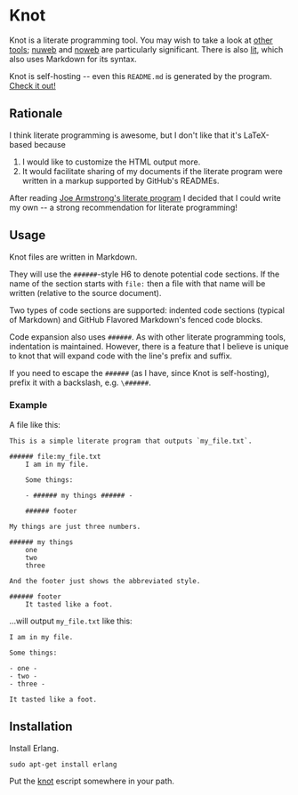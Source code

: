 # Knot

Knot is a literate programming tool. You may wish to take a look at [other
tools][]; [nuweb][] and [noweb][] are particularly significant. There is
also [lit][], which also uses Markdown for its syntax.

Knot is self-hosting -- even this `README.md` is generated by the program.
[Check it out!](knot.md)

[other tools]: https://en.wikipedia.org/wiki/Literate_programming#Tools
[nuweb]: http://nuweb.sourceforge.net/
[noweb]: http://www.cs.tufts.edu/~nr/noweb/
[lit]: https://github.com/cdosborn/lit


## Rationale

I think literate programming is awesome, but I don't like that it's
LaTeX-based because

1. I would like to customize the HTML output more.
1. It would facilitate sharing of my documents if the literate program were
   written in a markup supported by GitHub's READMEs.

After reading [Joe Armstrong's literate program][] I decided that I could
write my own -- a strong recommendation for literate programming!

[Joe Armstrong's literate program]: https://www.sics.se/~joe/ericsson/literate/literate.html

## Usage

Knot files are written in Markdown.

They will use the `######`-style H6 to denote potential code sections. If
the name of the section starts with `file:` then a file with that name will
be written (relative to the source document).

Two types of code sections are supported: indented code sections (typical
of Markdown) and GitHub Flavored Markdown's fenced code blocks.

Code expansion also uses `######`. As with other literate programming
tools, indentation is maintained. However, there is a feature that I
believe is unique to knot that will expand code with the line's prefix and
suffix.

If you need to escape the `######` (as I have, since Knot is
self-hosting), prefix it with a backslash, e.g. `\######`.

### Example

A file like this:

    This is a simple literate program that outputs `my_file.txt`.

    ###### file:my_file.txt
        I am in my file.

        Some things:

        - ###### my things ###### -

        ###### footer

    My things are just three numbers.

    ###### my things
        one
        two
        three

    And the footer just shows the abbreviated style.

    ###### footer
        It tasted like a foot.

...will output `my_file.txt` like this:

    I am in my file.

    Some things:

    - one -
    - two -
    - three -

    It tasted like a foot.

## Installation

Install Erlang.

    sudo apt-get install erlang

Put the [knot](knot) escript somewhere in your path.